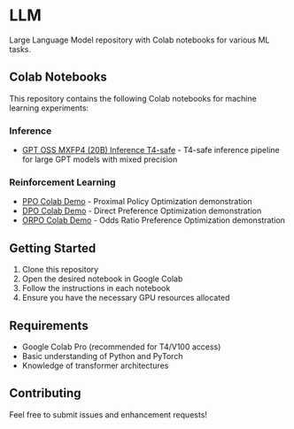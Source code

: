 # LLM

Large Language Model repository with Colab notebooks for various ML tasks.

## Colab Notebooks

This repository contains the following Colab notebooks for machine learning experiments:

### Inference
- [GPT OSS MXFP4 (20B) Inference T4-safe](./nb/GPT_OSS_MXFP4_(20B)-Inference-T4-safe.ipynb) - T4-safe inference pipeline for large GPT models with mixed precision

### Reinforcement Learning
- [PPO Colab Demo](./nb/RL/PPO_colab_demo.ipynb) - Proximal Policy Optimization demonstration
- [DPO Colab Demo](./nb/RL/DPO_colab_demo.ipynb) - Direct Preference Optimization demonstration  
- [ORPO Colab Demo](./nb/RL/ORPO_colab_demo.ipynb) - Odds Ratio Preference Optimization demonstration

## Getting Started

1. Clone this repository
2. Open the desired notebook in Google Colab
3. Follow the instructions in each notebook
4. Ensure you have the necessary GPU resources allocated

## Requirements

- Google Colab Pro (recommended for T4/V100 access)
- Basic understanding of Python and PyTorch
- Knowledge of transformer architectures

## Contributing

Feel free to submit issues and enhancement requests!
